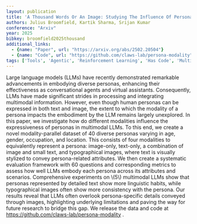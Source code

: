 ```yaml
---
layout: publication
title: 'A Thousand Words Or An Image: Studying The Influence Of Persona Modality In Multimodal Llms'
authors: Julius Broomfield, Kartik Sharma, Srijan Kumar
conference: "Arxiv"
year: 2025
bibkey: broomfield2025thousand
additional_links:
  - {name: "Paper", url: "https://arxiv.org/abs/2502.20504"}
  - {name: "Code", url: "https://github.com/claws-lab/persona-modality"}
tags: ['Tools', 'Agentic', 'Reinforcement Learning', 'Has Code', 'Multimodal Models']
---
```

Large language models (LLMs) have recently demonstrated remarkable
advancements in embodying diverse personas, enhancing their effectiveness as
conversational agents and virtual assistants. Consequently, LLMs have made
significant strides in processing and integrating multimodal information.
However, even though human personas can be expressed in both text and image,
the extent to which the modality of a persona impacts the embodiment by the LLM
remains largely unexplored. In this paper, we investigate how do different
modalities influence the expressiveness of personas in multimodal LLMs. To this
end, we create a novel modality-parallel dataset of 40 diverse personas varying
in age, gender, occupation, and location. This consists of four modalities to
equivalently represent a persona: image-only, text-only, a combination of image
and small text, and typographical images, where text is visually stylized to
convey persona-related attributes. We then create a systematic evaluation
framework with 60 questions and corresponding metrics to assess how well LLMs
embody each persona across its attributes and scenarios. Comprehensive
experiments on \\(5\\) multimodal LLMs show that personas represented by detailed
text show more linguistic habits, while typographical images often show more
consistency with the persona. Our results reveal that LLMs often overlook
persona-specific details conveyed through images, highlighting underlying
limitations and paving the way for future research to bridge this gap. We
release the data and code at https://github.com/claws-lab/persona-modality .
